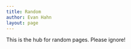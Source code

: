 ```yaml
---
title: Random
author: Evan Hahn
layout: page
---
```

This is the hub for random pages. Please ignore!